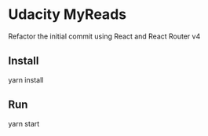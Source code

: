 # Udacity MyReads
Refactor the initial commit using React and React Router v4

## Install
yarn install

## Run
yarn start